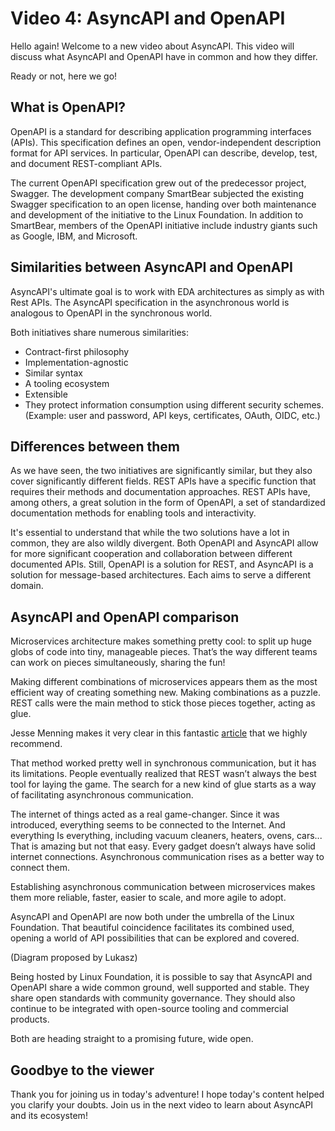 # Video 4: AsyncAPI and OpenAPI

Hello again! Welcome to a new video about AsyncAPI. This video will discuss what AsyncAPI and OpenAPI have in common and how they differ. 

Ready or not, here we go! 

## What is OpenAPI?

OpenAPI is a standard for describing application programming interfaces (APIs). This specification defines an open, vendor-independent description format for API services. In particular, OpenAPI can describe, develop, test, and document REST-compliant APIs.

The current OpenAPI specification grew out of the predecessor project, Swagger. The development company SmartBear subjected the existing Swagger specification to an open license, handing over both maintenance and development of the initiative to the Linux Foundation. In addition to SmartBear, members of the OpenAPI initiative include industry giants such as Google, IBM, and Microsoft.

## Similarities between AsyncAPI and OpenAPI

AsyncAPI's ultimate goal is to work with EDA architectures as simply as with Rest APIs. The AsyncAPI specification in the asynchronous world is analogous to OpenAPI in the synchronous world. 

Both initiatives share numerous similarities:

- Contract-first philosophy
- Implementation-agnostic
- Similar syntax
- A tooling ecosystem 
- Extensible
- They protect information consumption using different security schemes. (Example: user and password, API keys, certificates, OAuth, OIDC, etc.)

## Differences between them

 As we have seen, the two initiatives are significantly similar, but they also cover significantly different fields. REST APIs have a specific function that requires their methods and documentation approaches. REST APIs have, among others, a great solution in the form of OpenAPI, a set of standardized documentation methods for enabling tools and interactivity.
 
 It's essential to understand that while the two solutions have a lot in common, they are also wildly divergent. Both OpenAPI and AsyncAPI allow for more significant cooperation and collaboration between different documented APIs. Still, OpenAPI is a solution for REST, and AsyncAPI is a solution for message-based architectures. Each aims to serve a different domain.

## AsyncAPI and OpenAPI comparison

Microservices architecture makes something pretty cool: to split up huge globs of code into tiny, manageable pieces. That’s the way different teams can work on pieces simultaneously, sharing the fun!

Making different combinations of microservices appears them as the most efficient way of creating something new. Making combinations as a puzzle. REST calls were the main method to stick those pieces together, acting as glue.

Jesse Menning makes it very clear in this fantastic [article](https://www.asyncapi.com/blog/openapi-vs-asyncapi-burning-questions) that we highly recommend.

That method worked pretty well in synchronous communication, but it has its limitations. People eventually realized that REST wasn’t always the best tool for laying the game. The search for a new kind of glue starts as a way of facilitating asynchronous communication.

The internet of things acted as a real game-changer. Since it was introduced, everything seems to be connected to the Internet. And everything Is everything, including vacuum cleaners, heaters, ovens, cars... That is amazing but not that easy. Every gadget doesn’t always have solid internet connections. Asynchronous communication rises as a better way to connect them.

Establishing asynchronous communication between microservices makes them more reliable, faster, easier to scale, and more agile to adopt.

AsyncAPI and OpenAPI are now both under the umbrella of the Linux Foundation. That beautiful coincidence facilitates its combined used, opening a world of API possibilities that can be explored and covered. 

(Diagram proposed by Lukasz)

Being hosted by Linux Foundation, it is possible to say that AsyncAPI and OpenAPI share a wide common ground, well supported and stable. They share open standards with community governance. They should also continue to be integrated with open-source tooling and commercial products.

Both are heading straight to a promising future, wide open.

 ## Goodbye to the viewer
 
Thank you for joining us in today's adventure! I hope today's content helped you clarify your doubts. Join us in the next video to learn about AsyncAPI and its ecosystem!
